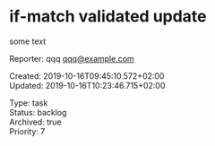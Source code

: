 # if-match validated update

some text

Reporter: qqq <qqq@example.com>  

Created: 2019-10-16T09:45:10.572+02:00  
Updated: 2019-10-16T10:23:46.715+02:00

Type: task  
Status: backlog  
Archived: true  
Priority: 7
